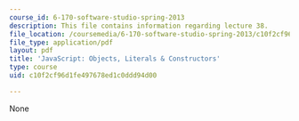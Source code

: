 ```yaml
---
course_id: 6-170-software-studio-spring-2013
description: This file contains information regarding lecture 38.
file_location: /coursemedia/6-170-software-studio-spring-2013/c10f2cf96d1fe497678ed1c0ddd94d00_MIT6_170S13_38-java-obt-lt.pdf
file_type: application/pdf
layout: pdf
title: 'JavaScript: Objects, Literals & Constructors'
type: course
uid: c10f2cf96d1fe497678ed1c0ddd94d00

---
```

None
